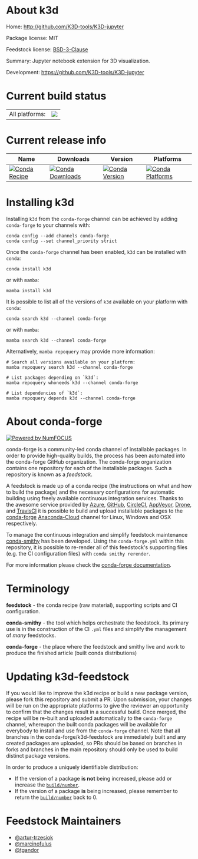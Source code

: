 About k3d
=========

Home: http://github.com/K3D-tools/K3D-jupyter

Package license: MIT

Feedstock license: [BSD-3-Clause](https://github.com/conda-forge/k3d-feedstock/blob/main/LICENSE.txt)

Summary: Jupyter notebook extension for 3D visualization.

Development: https://github.com/K3D-tools/K3D-jupyter

Current build status
====================


<table><tr><td>All platforms:</td>
    <td>
      <a href="https://dev.azure.com/conda-forge/feedstock-builds/_build/latest?definitionId=6678&branchName=main">
        <img src="https://dev.azure.com/conda-forge/feedstock-builds/_apis/build/status/k3d-feedstock?branchName=main">
      </a>
    </td>
  </tr>
</table>

Current release info
====================

| Name | Downloads | Version | Platforms |
| --- | --- | --- | --- |
| [![Conda Recipe](https://img.shields.io/badge/recipe-k3d-green.svg)](https://anaconda.org/conda-forge/k3d) | [![Conda Downloads](https://img.shields.io/conda/dn/conda-forge/k3d.svg)](https://anaconda.org/conda-forge/k3d) | [![Conda Version](https://img.shields.io/conda/vn/conda-forge/k3d.svg)](https://anaconda.org/conda-forge/k3d) | [![Conda Platforms](https://img.shields.io/conda/pn/conda-forge/k3d.svg)](https://anaconda.org/conda-forge/k3d) |

Installing k3d
==============

Installing `k3d` from the `conda-forge` channel can be achieved by adding `conda-forge` to your channels with:

```
conda config --add channels conda-forge
conda config --set channel_priority strict
```

Once the `conda-forge` channel has been enabled, `k3d` can be installed with `conda`:

```
conda install k3d
```

or with `mamba`:

```
mamba install k3d
```

It is possible to list all of the versions of `k3d` available on your platform with `conda`:

```
conda search k3d --channel conda-forge
```

or with `mamba`:

```
mamba search k3d --channel conda-forge
```

Alternatively, `mamba repoquery` may provide more information:

```
# Search all versions available on your platform:
mamba repoquery search k3d --channel conda-forge

# List packages depending on `k3d`:
mamba repoquery whoneeds k3d --channel conda-forge

# List dependencies of `k3d`:
mamba repoquery depends k3d --channel conda-forge
```


About conda-forge
=================

[![Powered by
NumFOCUS](https://img.shields.io/badge/powered%20by-NumFOCUS-orange.svg?style=flat&colorA=E1523D&colorB=007D8A)](https://numfocus.org)

conda-forge is a community-led conda channel of installable packages.
In order to provide high-quality builds, the process has been automated into the
conda-forge GitHub organization. The conda-forge organization contains one repository
for each of the installable packages. Such a repository is known as a *feedstock*.

A feedstock is made up of a conda recipe (the instructions on what and how to build
the package) and the necessary configurations for automatic building using freely
available continuous integration services. Thanks to the awesome service provided by
[Azure](https://azure.microsoft.com/en-us/services/devops/), [GitHub](https://github.com/),
[CircleCI](https://circleci.com/), [AppVeyor](https://www.appveyor.com/),
[Drone](https://cloud.drone.io/welcome), and [TravisCI](https://travis-ci.com/)
it is possible to build and upload installable packages to the
[conda-forge](https://anaconda.org/conda-forge) [Anaconda-Cloud](https://anaconda.org/)
channel for Linux, Windows and OSX respectively.

To manage the continuous integration and simplify feedstock maintenance
[conda-smithy](https://github.com/conda-forge/conda-smithy) has been developed.
Using the ``conda-forge.yml`` within this repository, it is possible to re-render all of
this feedstock's supporting files (e.g. the CI configuration files) with ``conda smithy rerender``.

For more information please check the [conda-forge documentation](https://conda-forge.org/docs/).

Terminology
===========

**feedstock** - the conda recipe (raw material), supporting scripts and CI configuration.

**conda-smithy** - the tool which helps orchestrate the feedstock.
                   Its primary use is in the construction of the CI ``.yml`` files
                   and simplify the management of *many* feedstocks.

**conda-forge** - the place where the feedstock and smithy live and work to
                  produce the finished article (built conda distributions)


Updating k3d-feedstock
======================

If you would like to improve the k3d recipe or build a new
package version, please fork this repository and submit a PR. Upon submission,
your changes will be run on the appropriate platforms to give the reviewer an
opportunity to confirm that the changes result in a successful build. Once
merged, the recipe will be re-built and uploaded automatically to the
`conda-forge` channel, whereupon the built conda packages will be available for
everybody to install and use from the `conda-forge` channel.
Note that all branches in the conda-forge/k3d-feedstock are
immediately built and any created packages are uploaded, so PRs should be based
on branches in forks and branches in the main repository should only be used to
build distinct package versions.

In order to produce a uniquely identifiable distribution:
 * If the version of a package **is not** being increased, please add or increase
   the [``build/number``](https://docs.conda.io/projects/conda-build/en/latest/resources/define-metadata.html#build-number-and-string).
 * If the version of a package **is** being increased, please remember to return
   the [``build/number``](https://docs.conda.io/projects/conda-build/en/latest/resources/define-metadata.html#build-number-and-string)
   back to 0.

Feedstock Maintainers
=====================

* [@artur-trzesiok](https://github.com/artur-trzesiok/)
* [@marcinofulus](https://github.com/marcinofulus/)
* [@tgandor](https://github.com/tgandor/)

